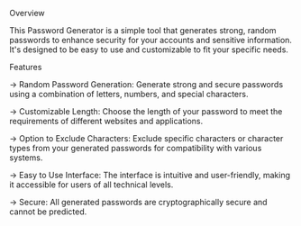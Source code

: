 Overview


This Password Generator is a simple tool that generates strong, random passwords to enhance security for your accounts and sensitive information.
It's designed to be easy to use and customizable to fit your specific needs.

Features

-> Random Password Generation: Generate strong and secure passwords using a combination of letters, numbers, and special characters.

-> Customizable Length: Choose the length of your password to meet the requirements of different websites and applications.

-> Option to Exclude Characters: Exclude specific characters or character types from your generated passwords for compatibility with various systems.

-> Easy to Use Interface: The interface is intuitive and user-friendly, making it accessible for users of all technical levels.

-> Secure: All generated passwords are cryptographically secure and cannot be predicted.
